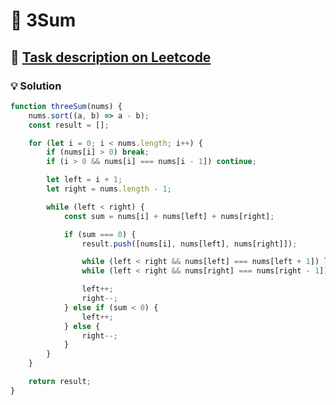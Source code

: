 # 📝 3Sum

## 🔗 [Task description on Leetcode](https://leetcode.com/problems/3sum/description/)

### 💡 Solution

```javascript
function threeSum(nums) {
	nums.sort((a, b) => a - b);
	const result = [];

	for (let i = 0; i < nums.length; i++) {
		if (nums[i] > 0) break;
		if (i > 0 && nums[i] === nums[i - 1]) continue;

		let left = i + 1;
		let right = nums.length - 1;

		while (left < right) {
			const sum = nums[i] + nums[left] + nums[right];

			if (sum === 0) {
				result.push([nums[i], nums[left], nums[right]]);

				while (left < right && nums[left] === nums[left + 1]) left++;
				while (left < right && nums[right] === nums[right - 1]) right--;

				left++;
				right--;
			} else if (sum < 0) {
				left++;
			} else {
				right--;
			}
		}
	}

	return result;
}
```
